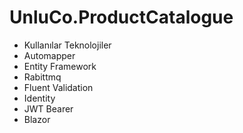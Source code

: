 # UnluCo.ProductCatalogue
* Kullanılar Teknolojiler
* Automapper
* Entity Framework
* Rabittmq
* Fluent Validation
* Identity
* JWT Bearer
* Blazor

